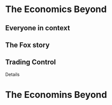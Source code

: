 # The Economics Beyond

## Everyone in context

## The Fox story

## Trading Control

Details

# The Economins Beyond
